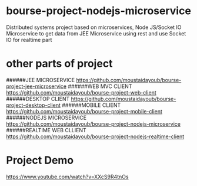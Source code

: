 # bourse-project-nodejs-microservice
Distributed systems project based on microservices, Node JS/Socket IO Microservice to get data from JEE Microservice using rest and use Socket IO for realtime part
# other parts of project
######JEE MICROSERVICE https://github.com/moustaidayoub/bourse-project-jee-microservice
######WEB MVC CLIENT https://github.com/moustaidayoub/bourse-project-web-client
######DESKTOP CLIENT https://github.com/moustaidayoub/bourse-project-desktop-client
######MOBILE CLIENT https://github.com/moustaidayoub/bourse-project-mobile-client
######NODEJS MICROSERVICE https://github.com/moustaidayoub/bourse-project-nodejs-microservice
######REALTIME WEB CLLIENT https://github.com/moustaidayoub/bourse-project-nodejs-realtime-client
# Project Demo
https://www.youtube.com/watch?v=XXcS9R4tnOs
